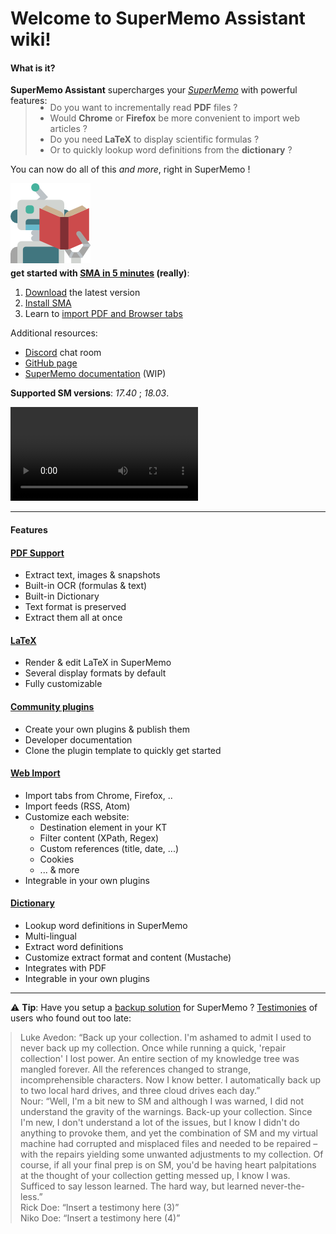 <script>
const siema = new Siema({
	selector: '.siema',
	duration: 250,
	loop: true,
});

setInterval(() => siema.next(), 5000);
</script>

# Welcome to SuperMemo Assistant wiki!

#### What is it?

**SuperMemo Assistant** supercharges your [*SuperMemo*](https://super-memo.com/supermemo18.html) with powerful features:

<div class="pure-g" style="margin-top: -20px;">
  <div class="pure-u-1 pure-u-smd-3-4">
    <blockquote>
      <ul>
        <li>Do you want to incrementally read <strong>PDF</strong> files ?</li>
    	<li>Would <strong>Chrome</strong> or <strong>Firefox</strong> be more convenient to import web articles ?</li>
    	<li>Do you need <strong>LaTeX</strong> to display scientific formulas ?</li>
    	<li>Or to quickly lookup word definitions from the <strong>dictionary</strong> ?</li>
      </ul>
    </blockquote>
    <p>You can now do all of this <em>and more</em>, right in SuperMemo !</p>
  </div>
  <div class="pure-u-1 pure-u-smd-1-4">
    <img src="content/images/icons/robot-128.png" style="margin: auto;" />
  </div>
</div>

<div class="pure-g" style="margin-top: -10px;">
  <div class="pure-u-1 pure-u-smd-13-24">
    <p><strong>get started with <u>SMA in 5 minutes</u> (really)</strong>:</p>
	<ol>
      <li><a href="https://github.com/supermemo/SuperMemoAssistant/releases" target="_blank" rel="noopener">Download</a> the latest version</li>
      <li><a href="#/qs-installation">Install SMA</a></li>
      <li>Learn to <a href="#/qs-pdf-and-browser-101">import PDF and Browser tabs</a></li>
	</ol>
	<p>Additional resources:</p>
	<ul>
      <li><a href="https://discord.gg/B2AWHPn" target="_blank" rel="noopener">Discord</a> chat room</li>
      <li><a href="https://github.com/SuperMemo/" target="_blank" rel="noopener">GitHub page</a></li>
      <li><a href="https://www.supermemo.wiki" target="_blank" rel="noopener">SuperMemo documentation</a> (WIP)</li>
	</ul>
    <p id="supported-versions"><strong>Supported SM versions</strong>: <em>17.40</em> ; <em>18.03</em>.</p>
  </div>
  <div class="pure-u-1 pure-u-smd-11-24">
    <video style="margin: 0 40px 0 0;" controls>
      <source src="content/videos/images-multipleocrinline.gif-vp9-750k.webm" type="video/webm; codecs=vp9">
      <!--source src="content/videos/big-buck-bunny_trailer.mp4" type="video/mp4"-->
      <p>Your browser doesn't support HTML5 video. Here is a <a href="big-buck-bunny_trailer.mp4">link to the video</a> instead.</p>
    </video>
  </div>
</div>

<hr />

#### Features

<div class="pure-g">
  <div class="pure-u-1 pure-u-smd-1-2 ph-4">
    <div class="card">
      <h4><a href="plugin-PDF">PDF Support</a></h4>
	  <ul>
	  <li>Extract text, images & snapshots</li>
	  <li>Built-in OCR (formulas & text)</li>
	  <li>Built-in Dictionary</li>
	  <li>Text format is preserved</li>
	  <li>Extract them all at once</p>
	  <ul>
    </div>
    <div class="card">
      <h4><a href="plugin-LaTeX">LaTeX</a></h4>
	  <ul>
	    <li>Render & edit LaTeX in SuperMemo</li>
	    <li>Several display formats by default</li>
	    <li>Fully customizable</li>
	  </ul>
    </div>
    <div class="card">
      <h4><a href="#">Community plugins</a></h4>
	  <ul>
	    <li>Create your own plugins & publish them</li>
	    <li>Developer documentation</li>
	    <li>Clone the plugin template to quickly get started</li>
	  </ul>
    </div>
  </div>
  <div class="pure-u-1 pure-u-smd-1-2 ph-4">
    <div class="card">
      <h4><a href="plugin-Import">Web Import</a></h4>
	  <ul>
	    <li>Import tabs from Chrome, Firefox, ..</li>
	    <li>Import feeds (RSS, Atom)</li>
	    <li>Customize each website:
		  <ul>
		    <li>Destination element in your KT</li>
		    <li>Filter content (XPath, Regex)</li>
		    <li>Custom references (title, date, ...)</li>
		    <li>Cookies</li>
		    <li>... & more</li>
		  </ul>
		</li>
		<li>Integrable in your own plugins</li>
	  </ul>
    </div>
    <div class="card">
      <h4><a href="plugin-Dictionary">Dictionary</a></h4>
	  <ul>
	    <li>Lookup word definitions in SuperMemo</li>
	    <li>Multi-lingual</li>
	    <li>Extract word definitions</li>
		<li>Customize extract format and content (Mustache)</li>
	    <li>Integrates with PDF</li>
		<li>Integrable in your own plugins</li>
	  </ul>
    </div>
  </div>
</div>

<hr/>

⚠️ **Tip**: Have you setup a [backup solution](backup-setup.md) for SuperMemo ? [Testimonies](backup-setup.md#testimonies) of users who found out too late:

<blockquote class="siema" style="margin: 0;">
  <div>Luke Avedon: “Back up your collection.  I'm ashamed to admit I used to never back up my collection.  Once while running a quick, 'repair collection' I lost power.  An entire section of my knowledge tree was mangled forever.  All the references changed to strange, incomprehensible characters.  Now I know better.  I automatically back up to two local hard drives, and three cloud drives each day.”</div>
  <div>Nour: “Well, I'm a bit new to SM and although I was warned, I did not understand the gravity of the warnings. Back-up your collection. Since I'm new, I don't understand a lot of the issues, but I know I didn't do anything to provoke them, and yet the combination of SM and my virtual machine had corrupted and misplaced files and needed to be repaired – with the repairs yielding some unwanted adjustments to my collection. Of course, if all your final prep is on SM, you'd be having heart palpitations at the thought of your collection getting messed up, I know I was. Sufficed to say lesson learned. The hard way, but learned never-the-less.”</div>
  <div>Rick Doe: “Insert a testimony here (3)”</div>
  <div>Niko Doe: “Insert a testimony here (4)”</div>
</blockquote>
